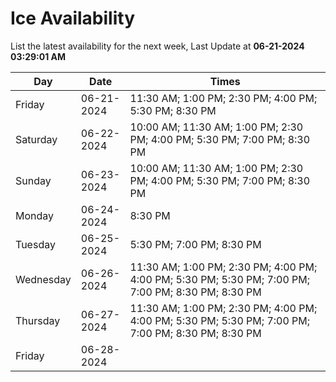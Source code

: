 # Ice Availability

List the latest availability for the next week, Last Update at **06-21-2024 03:29:01 AM**

| Day         | Date        | Times       |
| ----------- | ----------- | ----------- |
|Friday|06-21-2024|11:30 AM; 1:00 PM; 2:30 PM; 4:00 PM; 5:30 PM; 8:30 PM|
|Saturday|06-22-2024|10:00 AM; 11:30 AM; 1:00 PM; 2:30 PM; 4:00 PM; 5:30 PM; 7:00 PM; 8:30 PM|
|Sunday|06-23-2024|10:00 AM; 11:30 AM; 1:00 PM; 2:30 PM; 4:00 PM; 5:30 PM; 7:00 PM; 8:30 PM|
|Monday|06-24-2024|8:30 PM|
|Tuesday|06-25-2024|5:30 PM; 7:00 PM; 8:30 PM|
|Wednesday|06-26-2024|11:30 AM; 1:00 PM; 2:30 PM; 4:00 PM; 4:00 PM; 5:30 PM; 5:30 PM; 7:00 PM; 7:00 PM; 8:30 PM; 8:30 PM|
|Thursday|06-27-2024|11:30 AM; 1:00 PM; 2:30 PM; 4:00 PM; 4:00 PM; 5:30 PM; 5:30 PM; 7:00 PM; 7:00 PM; 8:30 PM; 8:30 PM|
|Friday|06-28-2024||
